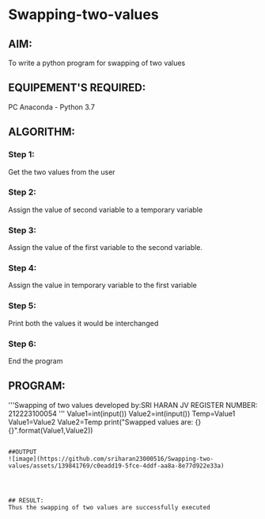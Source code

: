 # Swapping-two-values
## AIM:
To write a python program for swapping of two values
## EQUIPEMENT'S REQUIRED: 
PC
Anaconda - Python 3.7
## ALGORITHM: 
### Step 1:
Get the two values from the user
### Step 2: 
Assign the value of second variable to a temporary variable 
### Step 3: 
Assign the value of the first variable to the second variable.
### Step 4:  
Assign the value in temporary variable to the first variable
### Step 5: 
Print both the values it would be interchanged
### Step 6: 
End the program
## PROGRAM:
'''Swapping of two values
developed by:SRI HARAN JV 
REGISTER NUMBER: 212223100054
'''
Value1=int(input())
Value2=int(input())
Temp=Value1
Value1=Value2
Value2=Temp
print("Swapped values are: {} {}".format(Value1,Value2))
~~~

##OUTPUT
![image](https://github.com/sriharan23000516/Swapping-two-values/assets/139841769/c0eadd19-5fce-4ddf-aa8a-8e77d922e33a)




## RESULT:
Thus the swapping of two values are successfully executed



